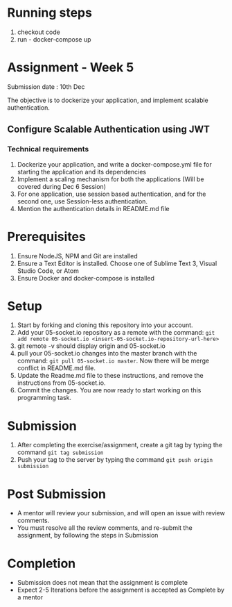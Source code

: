 # Running steps
1. checkout code
2. run - docker-compose up
# Assignment - Week 5

Submission date : 10th Dec

The objective is to dockerize your application, and implement scalable authentication.

## Configure Scalable Authentication using JWT

### Technical requirements
1. Dockerize your application, and write a docker-compose.yml file for starting the application and its dependencies
1. Implement a scaling mechanism for both the applications (Will be covered during Dec 6 Session)
1. For one application, use session based authentication, and for the second one, use Session-less authentication.
1. Mention the authentication details in README.md file

# Prerequisites
1. Ensure NodeJS, NPM and Git are installed
1. Ensure a Text Editor is installed. Choose one of Sublime Text 3, Visual Studio Code, or Atom
1. Ensure Docker and docker-compose is installed

# Setup
1. Start by forking and cloning this repository into your account.
1. Add your 05-socket.io repository as a remote with the command: `git add remote 05-socket.io <insert-05-socket.io-repository-url-here>`
1. git remote -v should display origin and 05-socket.io
1. pull your 05-socket.io changes into the master branch with the command: `git pull 05-socket.io master`. Now there will be merge conflict in README.md file.
1. Update the Readme.md file to these instructions, and remove the instructions from 05-socket.io.
5. Commit the changes. You are now ready to start working on this programming task.


# Submission
1. After completing the exercise/assignment, create a git tag by typing the command `git tag submission`
2. Push your tag to the server by typing the command `git push origin submission`

# Post Submission
- A mentor will review your submission, and will open an issue with review comments.
- You must resolve all the review comments, and re-submit the assignment, by following the steps in Submission

# Completion
- Submission does not mean that the assignment is complete
- Expect 2-5 Iterations before the assignment is accepted as Complete by a mentor